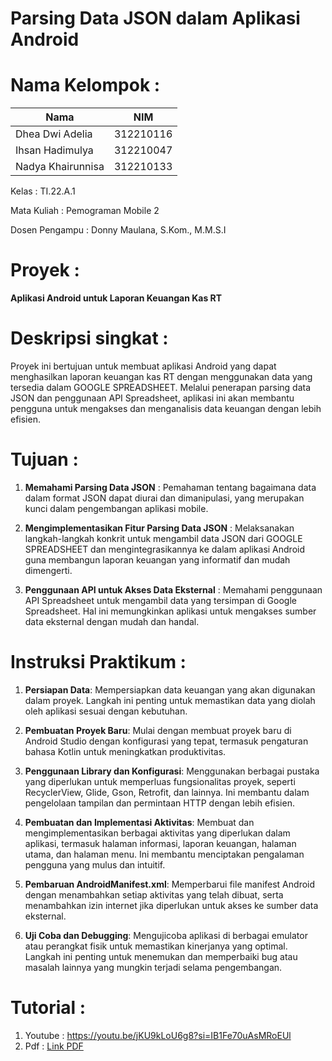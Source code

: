 # Parsing Data JSON dalam Aplikasi Android

# Nama Kelompok :

| Nama              | NIM       |
| ----------------- | --------- | 
| Dhea Dwi Adelia   | 312210116 |
| Ihsan Hadimulya   | 312210047 |
| Nadya Khairunnisa | 312210133 |

Kelas      : TI.22.A.1

Mata Kuliah  : Pemograman Mobile 2

Dosen Pengampu  : Donny Maulana, S.Kom., M.M.S.I

# Proyek : 

**Aplikasi Android untuk Laporan Keuangan Kas RT**

# Deskripsi singkat :

Proyek ini bertujuan untuk membuat aplikasi Android yang dapat menghasilkan laporan keuangan kas RT dengan menggunakan data yang tersedia dalam GOOGLE SPREADSHEET. Melalui penerapan parsing data JSON dan penggunaan API Spreadsheet, aplikasi ini akan membantu pengguna untuk mengakses dan menganalisis data keuangan dengan lebih efisien.

# Tujuan :

1. **Memahami Parsing Data JSON** : Pemahaman tentang bagaimana data dalam format JSON dapat diurai dan dimanipulasi, yang merupakan kunci dalam pengembangan aplikasi mobile.

2. **Mengimplementasikan Fitur Parsing Data JSON** : Melaksanakan langkah-langkah konkrit untuk mengambil data JSON dari GOOGLE SPREADSHEET dan mengintegrasikannya ke dalam aplikasi Android guna membangun laporan keuangan yang informatif dan mudah dimengerti.

3. **Penggunaan API untuk Akses Data Eksternal** : Memahami penggunaan API Spreadsheet untuk mengambil data yang tersimpan di Google Spreadsheet. Hal ini memungkinkan aplikasi untuk mengakses sumber data eksternal dengan mudah dan handal.

# Instruksi Praktikum :

1. **Persiapan Data**: Mempersiapkan data keuangan yang akan digunakan dalam proyek. Langkah ini penting untuk memastikan data yang diolah oleh aplikasi sesuai dengan kebutuhan.

2. **Pembuatan Proyek Baru**: Mulai dengan membuat proyek baru di Android Studio dengan konfigurasi yang tepat, termasuk pengaturan bahasa Kotlin untuk meningkatkan produktivitas.

3. **Penggunaan Library dan Konfigurasi**: Menggunakan berbagai pustaka yang diperlukan untuk memperluas fungsionalitas proyek, seperti RecyclerView, Glide, Gson, Retrofit, dan lainnya. Ini membantu dalam pengelolaan tampilan dan permintaan HTTP dengan lebih efisien.

4. **Pembuatan dan Implementasi Aktivitas**: Membuat dan mengimplementasikan berbagai aktivitas yang diperlukan dalam aplikasi, termasuk halaman informasi, laporan keuangan, halaman utama, dan halaman menu. Ini membantu menciptakan pengalaman pengguna yang mulus dan intuitif.

5. **Pembaruan AndroidManifest.xml**: Memperbarui file manifest Android dengan menambahkan setiap aktivitas yang telah dibuat, serta menambahkan izin internet jika diperlukan untuk akses ke sumber data eksternal.

6. **Uji Coba dan Debugging**: Mengujicoba aplikasi di berbagai emulator atau perangkat fisik untuk memastikan kinerjanya yang optimal. Langkah ini penting untuk menemukan dan memperbaiki bug atau masalah lainnya yang mungkin terjadi selama pengembangan.

# Tutorial :

1. Youtube : https://youtu.be/jKU9kLoU6g8?si=IB1Fe70uAsMRoEUl
2. Pdf : [Link PDF](https://drive.google.com/file/d/1w7GPhnqaSTh_bmsw6OlQkJtd9SVRaGXm/view?usp=drive_link)
